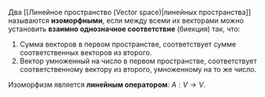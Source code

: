 Два [[Линейное пространство (Vector space)|линейных пространства]] называются **изоморфными**, если между всеми их векторами можно установить **взаимно однозначное соответствие** (биекция) так, что:
1. Сумма векторов в первом пространстве, соответствует сумме соответственных векторов из второго.
2. Вектор умноженный на число в первом пространстве, соответствует соответственному вектору из второго, умноженному на то же число.

Изоморфизм является **линейным оператором**: $A: V \rightarrow V$.